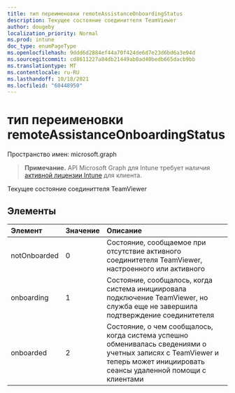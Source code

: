 ```yaml
---
title: тип переименовки remoteAssistanceOnboardingStatus
description: Текущее состояние соединиттеля TeamViewer
author: dougeby
localization_priority: Normal
ms.prod: intune
doc_type: enumPageType
ms.openlocfilehash: 9ddd6d2884ef44a70f424de6d7e23d6bd6a3e94d
ms.sourcegitcommit: cd8611227a84db21449ab0ad40bedb665dacb9bb
ms.translationtype: MT
ms.contentlocale: ru-RU
ms.lasthandoff: 10/18/2021
ms.locfileid: "60448950"
---
```

# <a name="remoteassistanceonboardingstatus-enum-type"></a>тип переименовки remoteAssistanceOnboardingStatus

Пространство имен: microsoft.graph

> **Примечание.** API Microsoft Graph для Intune требует наличия [активной лицензии Intune](https://go.microsoft.com/fwlink/?linkid=839381) для клиента.

Текущее состояние соединиттеля TeamViewer

## <a name="members"></a>Элементы
|Элемент|Значение|Описание|
|:---|:---|:---|
|notOnboarded|0|Состояние, сообщаемое при отсутствие активного соединитетеля TeamViewer, настроенного или активного|
|onboarding|1|Состояние, сообщалось, когда система инициировала подключение TeamViewer, но служба еще не завершила подтверждение соединитетеля|
|onboarded|2|Состояние, о чем сообщалось, когда система успешно обменивалась сведениями о учетных записях с TeamViewer и теперь может инициировать сеансы удаленной помощи с клиентами|



